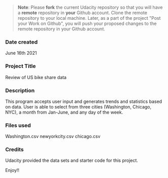 >**Note**: Please **fork** the current Udacity repository so that you will have a **remote** repository in **your** Github account. Clone the remote repository to your local machine. Later, as a part of the project "Post your Work on Github", you will push your proposed changes to the remote repository in your Github account.

### Date created
June 16th 2021

### Project Title
Review of US bike share data

### Description
This program accepts user input and generates trends and statistics based on
data.  User is able to select from three cities (Washington, Chicago, NYC),
a month from Jan-June, and any day of the week.

### Files used
Washington.csv
newyorkcity.csv
chicago.csv

### Credits
Udacity provided the data sets and starter code for this project.

Enjoy!!

